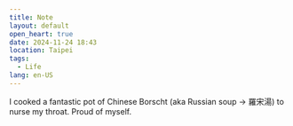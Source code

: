 ```yaml
---
title: Note
layout: default
open_heart: true
date: 2024-11-24 18:43
location: Taipei
tags: 
  - Life
lang: en-US
---
```


I cooked a fantastic pot of Chinese Borscht (aka Russian soup → 羅宋湯) to nurse my throat. Proud of myself.
